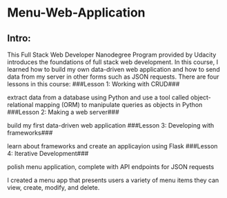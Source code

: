 # Menu-Web-Application

## Intro: 
This Full Stack Web Developer Nanodegree Program provided by Udacity introduces the foundations of full stack web development. In this course, I learned how to build my own data-driven web application and how to send data from my server in other forms such as JSON requests. There are four lessons in this course:
###Lesson 1: Working with CRUD###

extract data from a database using Python and use a tool called object-relational mapping (ORM) to manipulate queries as objects in Python 
###Lesson 2: Making a web server###

build my first data-driven web application 
###Lesson 3: Developing with frameworks###

learn about frameworks and create an applicayion using Flask
###Lesson 4: Iterative Development###

polish menu application, complete with API endpoints for JSON requests

I created a menu app that presents users a variety of menu items they can view, create, modify, and delete.

